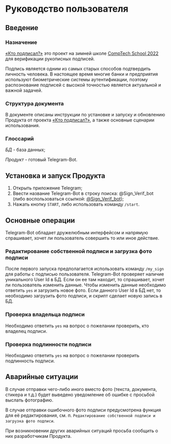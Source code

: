 # Руководство пользователя

## Введение

### Назначение

[«Кто подписал?»](https://github.com/comptech-winter-school/who-signed/tree/main) это проект на зимней школе [CompTech School 2022](https://comptechschool.com/) для верификации рукописных подписей. 

Подпись является одним из самых старых способов подтвердить личность человека. В настоящее время многие банки и предприятия используют биометрические системы аутентификации, поэтому распознование подписей с высокой точностью является актуальной и важной задачей. 

### Структура документа

В документе описаны инструкции по установке и запуску и обновлению Продукта от проекта [«Кто подписал?»](https://github.com/comptech-winter-school/who-signed/tree/main), а также основные сценарии использования.

### Глоссарий

*БД* - база данных;

*Продукт* - готовый Telegram-Bot.

## Установка и запуск Продукта

1. Открыть приложение Telegram;
2. Ввести название Telegram-Bot в строку поиска: @Sign_Verif_bot (либо воспользоваться ссылкой: [@Sign_Verif_bot](t.me/Sign_Verif_bot));
3. Нажать кнопку `START`, либо использовать команду `/start`.

## Основные операции

Telegram-Bot обладает дружелюбным интерфейсом и напрямую спрашивает, хочет ли пользователь совершить то или иное действие. 

### Редактирование собственной подписи и загрузка фото подписи

После первого запуска предполагается использовать команду `/my_sign` для работы с подписью пользователя. 
Telegram-Bot проверяет наличие уникального User Id в БД. 
Если он ее там находит, то спрашивает, хочет ли пользователь изменить данные. Чтобы изменить данные необходимо ответить `yes` и загрузить новое фото. 
Если данного User Id в БД нет, то необходимо загрузить фото подписи, и скрипт сделает новую запись в БД. 

### Проверка владельца подписи

Необходимо ответить `yes` на вопрос о пожелании проверить, кто владелец подписи. 

### Проверка подлинности подписи

Необходимо ответить `yes` на вопрос о пожелании проверить подлинность подписи.   

## Аварийные ситуации

В случае отправки чего-либо иного вместо фото (текста, документа, стикера и т.д.) будет выведено уведомление об ошибке с просьбой выслать фотографию. 

В случае отправки ошибочного фото подписи предусмотрена функция для её редактирования, см. п. `Редактирование собственной подписи и загрузка фото подписи`. 

При возникновении других аварийных ситуаций просьба сообщить о них разработчикам Продукта.
